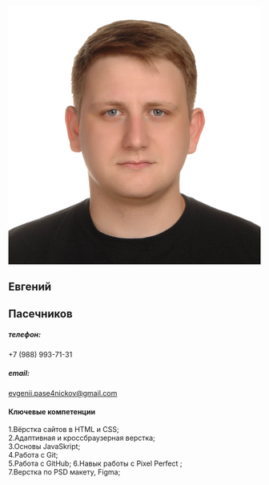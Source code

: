 ![Мое фото](/img/Женя.jpg)

## Евгений

## Пасечников

##### телефон:

+7 (988) 993-71-31

##### email:

evgenii.pase4nickov@gmail.com

#### Ключевые компетенции

1.Вёрстка сайтов в HTML и CSS;  
2.Адаптивная и кроссбраузерная верстка;  
3.Основы JavaSkript;  
4.Работа с Git;  
5.Работа с GitHub;
6.Навык работы с Pixel Perfect ;  
7.Верстка по PSD макету, Figma;
